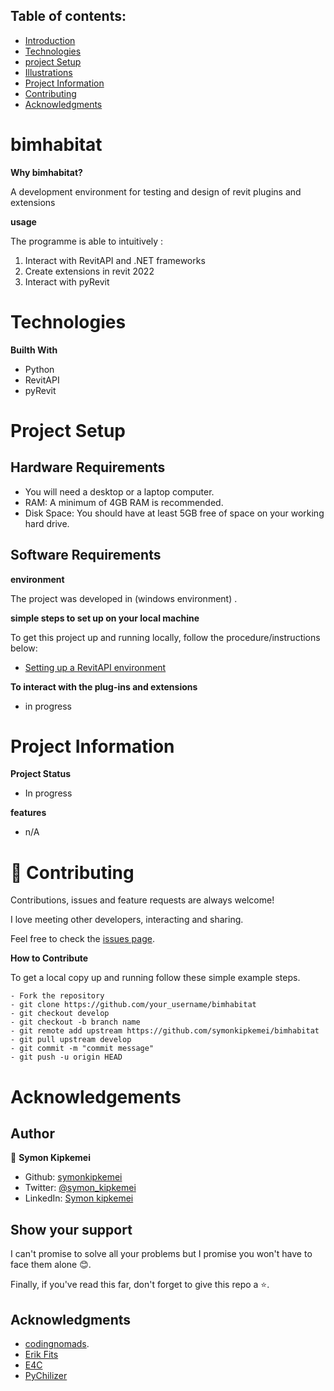 
## Table of contents:
- [Introduction](#intro)
- [Technologies](#tech)
- [project Setup](#projo)
- [Illustrations](#illus)
- [Project Information](#info)
- [Contributing](#contri)
- [Acknowledgments](#know)

<INTRODUCTION>

<h1 id="intro">bimhabitat</h1>


**Why bimhabitat?**

A development environment  for testing and design of revit plugins and extensions

**usage**

The programme is able to intuitively :
1. Interact with RevitAPI and .NET frameworks
2. Create extensions in revit 2022
3. Interact with pyRevit


<TECHNOLOGIES>

<h1 id="tech">Technologies</h1>

**Builth With**
- Python
- RevitAPI
- pyRevit


<PROJECT-SETUP>

<h1 id="projo">Project Setup</h1>


## Hardware Requirements
- You will need a desktop or a laptop computer.
- RAM: A minimum of 4GB RAM is recommended.
- Disk Space: You should have at least 5GB free of space on your working hard drive.

## Software Requirements

**environment**

The project was developed in (windows environment) .

**simple steps to set up on your local machine**

To get this project up and running locally, follow the procedure/instructions below:
- [Setting up a RevitAPI environment](https://kipkemei.hashnode.dev/setting-up-revit-api-development-environment-in-vs-code)


**To interact with the plug-ins and extensions**

- in progress



<PROJECT-INFORMATION>

<h1 id="info">Project Information</h1>

**Project Status**
- In progress

**features**
- n/A

<CONTRIBUTING>

<h1 id="contri">🤝 Contributing</h1>

Contributions, issues and feature requests are always welcome!

I love meeting other developers, interacting and sharing.

Feel free to check the [issues page](https://github.com/symonkipkemei/bimhabitat/issues).

**How to Contribute**

To get a local copy up and running follow these simple example steps.

```
- Fork the repository
- git clone https://github.com/your_username/bimhabitat
- git checkout develop
- git checkout -b branch name
- git remote add upstream https://github.com/symonkipkemei/bimhabitat
- git pull upstream develop
- git commit -m "commit message"
- git push -u origin HEAD
```


<ACKNOWLEDGMENTS>

<h1 id="know">Acknowledgements</h1>

## Author

👤 **Symon Kipkemei**

- Github: [symonkipkemei](https://github.com/symonkipkemei)
- Twitter: [@symon_kipkemei](https://twitter.com/symon_kipkemei)
- LinkedIn: [Symon kipkemei](https://www.linkedin.com/in/symon-kipkemei/)


## Show your support


I can't promise to solve all your problems but I promise you won't have 
to face them alone 😊.

Finally, if you've read this far, don't forget to give this repo a ⭐️. 


## Acknowledgments

- [codingnomads](https://codingnomads.co/).
- [Erik Fits](https://www.youtube.com/@ErikFrits)
- [E4C](https://www.engineeringforchange.org/)
- [PyChilizer](https://www.youtube.com/@archilizer2946)

